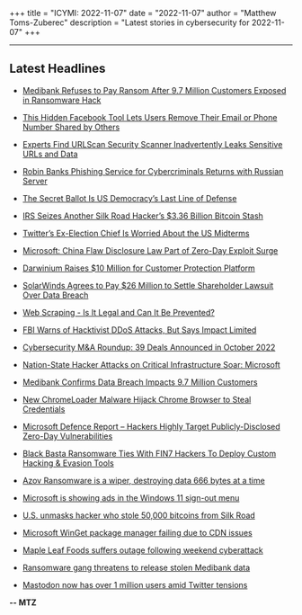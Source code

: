 +++
title = "ICYMI: 2022-11-07"
date = "2022-11-07"
author = "Matthew Toms-Zuberec"
description = "Latest stories in cybersecurity for 2022-11-07"
+++

---------------------------------------------------------------------------
## Latest Headlines
- [Medibank Refuses to Pay Ransom After 9.7 Million Customers Exposed in Ransomware Hack](https://thehackernews.com/2022/11/medibank-refuses-to-pay-ransom-after-97.html)

- [This Hidden Facebook Tool Lets Users Remove Their Email or Phone Number Shared by Others](https://thehackernews.com/2022/11/this-hidden-facebook-tool-lets-users.html)

- [Experts Find URLScan Security Scanner Inadvertently Leaks Sensitive URLs and Data](https://thehackernews.com/2022/11/experts-find-urlscan-security-scanner.html)

- [Robin Banks Phishing Service for Cybercriminals Returns with Russian Server](https://thehackernews.com/2022/11/robin-banks-phishing-service-for.html)

- [The Secret Ballot Is US Democracy’s Last Line of Defense](https://www.wired.com/story/secret-ballot-voter-intimidation-2022-us-midterms/)

- [IRS Seizes Another Silk Road Hacker’s $3.36 Billion Bitcoin Stash](https://www.wired.com/story/silk-road-bitcoin-seizure-james-zhong/)

- [Twitter’s Ex-Election Chief Is Worried About the US Midterms](https://www.wired.com/story/twitter-election-integrity-2022-midterms/)

- [Microsoft: China Flaw Disclosure Law Part of Zero-Day Exploit Surge](https://www.securityweek.com/microsoft-china-flaw-disclosure-law-part-zero-day-exploit-surge)

- [Darwinium Raises $10 Million for Customer Protection Platform](https://www.securityweek.com/darwinium-raises-10-million-customer-protection-platform)

- [SolarWinds Agrees to Pay $26 Million to Settle Shareholder Lawsuit Over Data Breach](https://www.securityweek.com/solarwinds-agrees-pay-26-million-settle-shareholder-lawsuit-over-data-breach)

- [Web Scraping - Is It Legal and Can It Be Prevented?](https://www.securityweek.com/web-scraping-it-legal-and-can-it-be-prevented)

- [FBI Warns of Hacktivist DDoS Attacks, But Says Impact Limited](https://www.securityweek.com/fbi-warns-hacktivist-ddos-attacks-says-impact-limited)

- [Cybersecurity M&A Roundup: 39 Deals Announced in October 2022](https://www.securityweek.com/cybersecurity-ma-roundup-39-deals-announced-october-2022)

- [Nation-State Hacker Attacks on Critical Infrastructure Soar: Microsoft](https://www.securityweek.com/nation-state-hacker-attacks-critical-infrastructure-soar-microsoft)

- [Medibank Confirms Data Breach Impacts 9.7 Million Customers](https://www.securityweek.com/medibank-confirms-data-breach-impacts-97-million-customers)

- [New ChromeLoader Malware Hijack Chrome Browser to Steal Credentials](https://cybersecuritynews.com/new-chromeloader-malware/)

- [Microsoft Defence Report – Hackers Highly Target Publicly-Disclosed Zero-Day Vulnerabilities](https://cybersecuritynews.com/microsoft-defence-report-zero-day/)

- [Black Basta Ransomware Ties With FIN7 Hackers To Deploy Custom Hacking & Evasion Tools](https://cybersecuritynews.com/black-basta-ransomware/)

- [Azov Ransomware is a wiper, destroying data 666 bytes at a time](https://www.bleepingcomputer.com/news/security/azov-ransomware-is-a-wiper-destroying-data-666-bytes-at-a-time/)

- [Microsoft is showing ads in the Windows 11 sign-out menu](https://www.bleepingcomputer.com/news/microsoft/microsoft-is-showing-ads-in-the-windows-11-sign-out-menu/)

- [U.S. unmasks hacker who stole 50,000 bitcoins from Silk Road](https://www.bleepingcomputer.com/news/security/us-unmasks-hacker-who-stole-50-000-bitcoins-from-silk-road/)

- [Microsoft WinGet package manager failing due to CDN issues](https://www.bleepingcomputer.com/news/microsoft/microsoft-winget-package-manager-failing-due-to-cdn-issues/)

- [Maple Leaf Foods suffers outage following weekend cyberattack](https://www.bleepingcomputer.com/news/security/maple-leaf-foods-suffers-outage-following-weekend-cyberattack/)

- [Ransomware gang threatens to release stolen Medibank data](https://www.bleepingcomputer.com/news/security/ransomware-gang-threatens-to-release-stolen-medibank-data/)

- [Mastodon now has over 1 million users amid Twitter tensions](https://www.bleepingcomputer.com/news/technology/mastodon-now-has-over-1-million-users-amid-twitter-tensions/)

**-- MTZ**